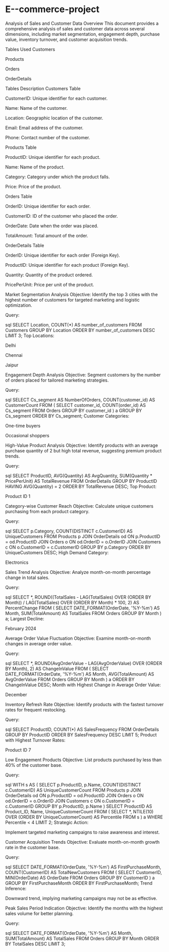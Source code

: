 # E--commerce-project
Analysis of Sales and Customer Data
Overview
This document provides a comprehensive analysis of sales and customer data across several dimensions, including market segmentation, engagement depth, purchase value, inventory turnover, and customer acquisition trends.

Tables Used
Customers

Products

Orders

OrderDetails

Tables Description
Customers Table

CustomerID: Unique identifier for each customer.

Name: Name of the customer.

Location: Geographic location of the customer.

Email: Email address of the customer.

Phone: Contact number of the customer.

Products Table

ProductID: Unique identifier for each product.

Name: Name of the product.

Category: Category under which the product falls.

Price: Price of the product.

Orders Table

OrderID: Unique identifier for each order.

CustomerID: ID of the customer who placed the order.

OrderDate: Date when the order was placed.

TotalAmount: Total amount of the order.

OrderDetails Table

OrderID: Unique identifier for each order (Foreign Key).

ProductID: Unique identifier for each product (Foreign Key).

Quantity: Quantity of the product ordered.

PricePerUnit: Price per unit of the product.

Market Segmentation Analysis
Objective: Identify the top 3 cities with the highest number of customers for targeted marketing and logistic optimization.

Query:

sql
SELECT Location, COUNT(*) AS number_of_customers
FROM Customers
GROUP BY Location
ORDER BY number_of_customers DESC
LIMIT 3;
Top Locations:

Delhi

Chennai

Jaipur

Engagement Depth Analysis
Objective: Segment customers by the number of orders placed for tailored marketing strategies.

Query:

sql
SELECT Cs_segment AS NumberOfOrders, COUNT(customer_id) AS CustomerCount
FROM (
    SELECT customer_id, COUNT(order_id) AS Cs_segment
    FROM Orders
    GROUP BY customer_id
) a
GROUP BY Cs_segment
ORDER BY Cs_segment;
Customer Categories:

One-time buyers

Occasional shoppers

High-Value Product Analysis
Objective: Identify products with an average purchase quantity of 2 but high total revenue, suggesting premium product trends.

Query:

sql
SELECT ProductID, AVG(Quantity) AS AvgQuantity, SUM(Quantity * PricePerUnit) AS TotalRevenue
FROM OrderDetails
GROUP BY ProductID
HAVING AVG(Quantity) = 2
ORDER BY TotalRevenue DESC;
Top Product:

Product ID 1

Category-wise Customer Reach
Objective: Calculate unique customers purchasing from each product category.

Query:

sql
SELECT p.Category, COUNT(DISTINCT c.CustomerID) AS UniqueCustomers
FROM Products p
JOIN OrderDetails od ON p.ProductID = od.ProductID
JOIN Orders o ON od.OrderID = o.OrderID
JOIN Customers c ON o.CustomerID = c.CustomerID
GROUP BY p.Category
ORDER BY UniqueCustomers DESC;
High Demand Category:

Electronics

Sales Trend Analysis
Objective: Analyze month-on-month percentage change in total sales.

Query:

sql
SELECT *,
       ROUND((TotalSales - LAG(TotalSales) OVER (ORDER BY Month)) / LAG(TotalSales) OVER (ORDER BY Month) * 100, 2) AS PercentChange
FROM (
    SELECT DATE_FORMAT(OrderDate, '%Y-%m') AS Month, SUM(TotalAmount) AS TotalSales
    FROM Orders
    GROUP BY Month
) a;
Largest Decline:

February 2024

Average Order Value Fluctuation
Objective: Examine month-on-month changes in average order value.

Query:

sql
SELECT *,
       ROUND(AvgOrderValue - LAG(AvgOrderValue) OVER (ORDER BY Month), 2) AS ChangeInValue
FROM (
    SELECT DATE_FORMAT(OrderDate, '%Y-%m') AS Month, AVG(TotalAmount) AS AvgOrderValue
    FROM Orders
    GROUP BY Month
) a
ORDER BY ChangeInValue DESC;
Month with Highest Change in Average Order Value:

December

Inventory Refresh Rate
Objective: Identify products with the fastest turnover rates for frequent restocking.

Query:

sql
SELECT ProductID, COUNT(*) AS SalesFrequency
FROM OrderDetails
GROUP BY ProductID
ORDER BY SalesFrequency DESC
LIMIT 5;
Product with Highest Turnover Rates:

Product ID 7

Low Engagement Products
Objective: List products purchased by less than 40% of the customer base.

Query:

sql
WITH s AS (
    SELECT p.ProductID, p.Name, COUNT(DISTINCT c.CustomerID) AS UniqueCustomerCount
    FROM Products p
    JOIN OrderDetails od ON p.ProductID = od.ProductID
    JOIN Orders o ON od.OrderID = o.OrderID
    JOIN Customers c ON o.CustomerID = c.CustomerID
    GROUP BY p.ProductID, p.Name
)
SELECT ProductID AS Product_ID, Name, UniqueCustomerCount
FROM (
    SELECT *, NTILE(10) OVER (ORDER BY UniqueCustomerCount) AS Percentile
    FROM s
) a
WHERE Percentile < 4
LIMIT 2;
Strategic Action:

Implement targeted marketing campaigns to raise awareness and interest.

Customer Acquisition Trends
Objective: Evaluate month-on-month growth rate in the customer base.

Query:

sql
SELECT DATE_FORMAT(OrderDate, '%Y-%m') AS FirstPurchaseMonth,
       COUNT(CustomerID) AS TotalNewCustomers
FROM (
    SELECT CustomerID, MIN(OrderDate) AS OrderDate
    FROM Orders
    GROUP BY CustomerID
) a
GROUP BY FirstPurchaseMonth
ORDER BY FirstPurchaseMonth;
Trend Inference:

Downward trend, implying marketing campaigns may not be as effective.

Peak Sales Period Indication
Objective: Identify the months with the highest sales volume for better planning.

Query:

sql
SELECT DATE_FORMAT(OrderDate, '%Y-%m') AS Month, SUM(TotalAmount) AS TotalSales
FROM Orders
GROUP BY Month
ORDER BY TotalSales DESC
LIMIT 3;
